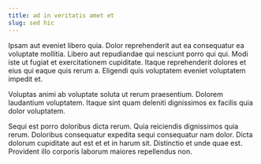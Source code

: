 ```yaml
---
title: ad in veritatis amet et
slug: sed hic
---
```


Ipsam aut eveniet libero quia. Dolor reprehenderit aut ea consequatur ea voluptate mollitia. Libero aut repudiandae qui nesciunt porro qui qui. Modi iste ut fugiat et exercitationem cupiditate. Itaque reprehenderit dolores et eius qui eaque quis rerum a. Eligendi quis voluptatem eveniet voluptatem impedit et.

Voluptas animi ab voluptate soluta ut rerum praesentium. Dolorem laudantium voluptatem. Itaque sint quam deleniti dignissimos ex facilis quia dolor voluptatem.

Sequi est porro doloribus dicta rerum. Quia reiciendis dignissimos quia rerum. Doloribus consequatur expedita sequi consequatur nam dolor. Dicta dolorum cupiditate aut est et et in harum sit. Distinctio et unde quae est. Provident illo corporis laborum maiores repellendus non.
